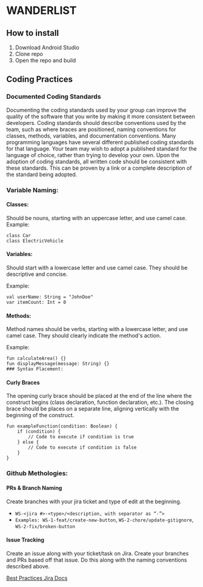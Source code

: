 # WANDERLIST

## How to install
1. Download Android Studio
2. Clone repo
3. Open the repo and build

## Coding Practices
### **Documented Coding Standards**

Documenting the coding standards used by your group can improve the quality of the software that you write by making it more consistent between developers. Coding standards should describe conventions used by the team, such as where braces are positioned, naming conventions for classes, methods, variables, and documentation conventions. Many programming languages have several different published coding standards for that language. Your team may wish to adopt a published standard for the language of choice, rather than trying to develop your own. Upon the adoption of coding standards, all written code should be consistent with these standards. This can be proven by a link or a complete description of the standard being adopted.

### Variable Naming:

#### Classes:
Should be nouns, starting with an uppercase letter, and use camel case.
Example:
```
class Car
class ElectricVehicle
```
#### Variables:
Should start with a lowercase letter and use camel case. They should be descriptive and concise.

Example:
```
val userName: String = "JohnDoe"
var itemCount: Int = 0
```

#### Methods:
Method names should be verbs, starting with a lowercase letter, and use camel case. They should clearly indicate the method's action.

Example:
```
fun calculateArea() {}
fun displayMessage(message: String) {}
### Syntax Placement:
```
#### Curly Braces
The opening curly brace should be placed at the end of the line where the construct begins (class declaration, function declaration, etc.). The closing brace should be places on a separate line, aligning vertically with the beginning of the construct.
```
fun exampleFunction(condition: Boolean) {
    if (condition) {
        // Code to execute if condition is true
    } else {
        // Code to execute if condition is false
    }
}
```
### Github Methologies:
#### PRs & Branch Naming
Create branches with your jira ticket and type of edit at the beginning.
- `WS-<jira #>-<type>/<description, with separator as “-”>`
- `Examples: WS-1-feat/create-new-button`, `WS-2-chore/update-gitignore`, `WS-2-fix/broken-button`

#### Issue Tracking
Create an issue along with your ticket/task on Jira. Create your branches and PRs based off that issue. Do this along with the naming conventions described above.

[Best Practices Jira Docs](https://wanderlistdev.atlassian.net/wiki/spaces/WS/pages/196609/Coding+Standards?atlOrigin=eyJpIjoiMjYxZWJhZmRlN2NjNDYzZmEyMzkyNjhhNzJiZTU3NTQiLCJwIjoiaiJ9)
